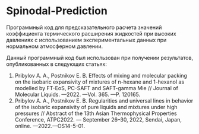 # Spinodal-Prediction
Программный код для предсказательного расчета значений коэффициента термического расширения жидкостей при высоких давлениях с использованием экспериментальных данных при нормальном атмосферном давлении.

Данный программный код был использован при получении результатов, опубликованных в следующих статьях:

1. Pribylov A. A., Postnikov E. B. Effects of mixing and molecular packing on the isobaric expansivity of mixtures of n-hexane and 1-hexanol as modelled by FT-EoS, PC-SAFT and SAFT-gamma Mie // Journal of Molecular Liquids. —2022. —Vol. 365. —P. 120165.
2. Pribylov A. A., Postnikov E. B. Regularities and universal lines in behavior of the isobaric expansivity of pure liquids and mixtures under high pressures // Abstract of the 13th Asian Thermophysical Properties Conference, ATPC2022. — September 26–30, 2022, Sendai, Japan, online. —2022.—OS14-5-01.

